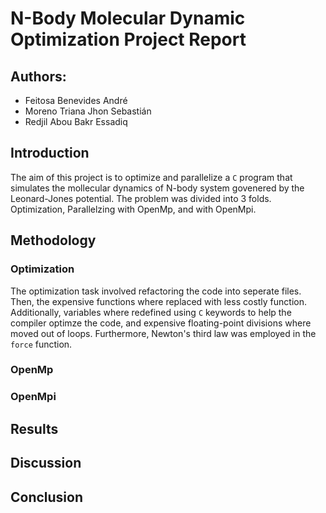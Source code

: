 # N-Body Molecular Dynamic Optimization Project Report 
## Authors: 
- Feitosa Benevides André
- Moreno Triana Jhon Sebastián
- Redjil Abou Bakr Essadiq

##  Introduction 
The aim of this project is to optimize and parallelize a `C` program that simulates the mollecular dynamics of N-body system govenered by the Leonard-Jones potential. The problem was divided into 3 folds. Optimization, Parallelzing with OpenMp, and with OpenMpi.  

## Methodology
### Optimization 
The optimization task involved refactoring the code into seperate files. Then, the expensive functions where replaced with less costly function. Additionally, variables where redefined using `C` keywords to help the compiler optimze the code, and expensive floating-point divisions where moved out of loops. Furthermore, Newton's third law was employed in the `force` function.    
### OpenMp 

### OpenMpi 

## Results

## Discussion 

## Conclusion 